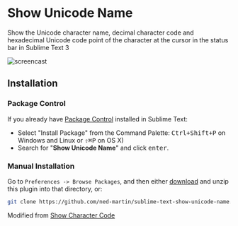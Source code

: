 # Show Unicode Name

Show the Unicode character name, decimal character code and hexadecimal Unicode code point of the character at the cursor in the status bar in Sublime Text 3

![screencast](https://i.imgur.com/5sh8mk0.gif)

## Installation

### Package Control
If you already have [Package Control](http://wbond.net/sublime_packages/package_control/) installed in Sublime Text:

* Select "Install Package" from the Command Palette: <kbd>Ctrl+Shift+P</kbd> on Windows and Linux or <kbd>⇧⌘P</kbd> on OS X)
* Search for "**Show Unicode Name**" and click <kbd>enter</kbd>.

### Manual Installation
Go to `Preferences -> Browse Packages`, and then either [download](https://github.com/ned-martin/sublime-text-show-unicode-name/archive/master.zip) and unzip this plugin into that directory, or:

``` bash
git clone https://github.com/ned-martin/sublime-text-show-unicode-name.git
```


Modified from [Show Character Code](https://github.com/borislubimov/ShowCharacterCode)